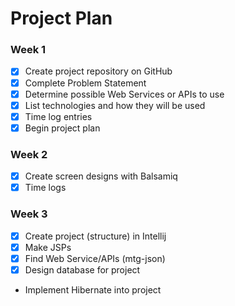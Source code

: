 # Project Plan

### Week 1
- [X] Create project repository on GitHub
- [X] Complete Problem Statement
- [X] Determine possible Web Services or APIs to use
- [X] List technologies and how they will be used
- [X] Time log entries
- [X] Begin project plan

### Week 2
- [X] Create screen designs with Balsamiq
- [X] Time logs

### Week 3
- [X] Create project (structure) in Intellij
- [X] Make JSPs
- [X] Find Web Service/APIs (mtg-json)
- [X] Design database for project
- Implement Hibernate into project
